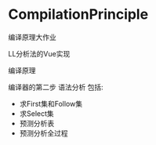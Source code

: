 # CompilationPrinciple
编译原理大作业

LL分析法的Vue实现

编译原理

编译器的第二步
语法分析
包括:
 - 求First集和Follow集
 - 求Select集
 - 预测分析表
 - 预测分析全过程
